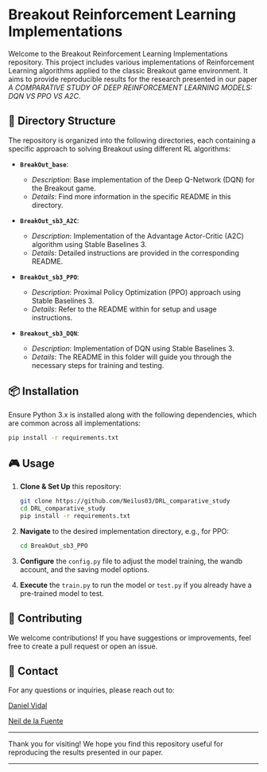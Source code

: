 # Breakout Reinforcement Learning Implementations

Welcome to the Breakout Reinforcement Learning Implementations repository. This project includes various implementations of Reinforcement Learning algorithms applied to the classic Breakout game environment. It aims to provide reproducible results for the research presented in our paper _A COMPARATIVE STUDY OF DEEP REINFORCEMENT
LEARNING MODELS: DQN VS PPO VS A2C_.

## 🚀 Directory Structure

The repository is organized into the following directories, each containing a specific approach to solving Breakout using different RL algorithms:

- **`BreakOut_base`**: 
  - *Description*: Base implementation of the Deep Q-Network (DQN) for the Breakout game.
  - *Details*: Find more information in the specific README in this directory.

- **`BreakOut_sb3_A2C`**: 
  - *Description*: Implementation of the Advantage Actor-Critic (A2C) algorithm using Stable Baselines 3.
  - *Details*: Detailed instructions are provided in the corresponding README.

- **`BreakOut_sb3_PPO`**: 
  - *Description*: Proximal Policy Optimization (PPO) approach using Stable Baselines 3.
  - *Details*: Refer to the README within for setup and usage instructions.

- **`Breakout_sb3_DQN`**: 
  - *Description*: Implementation of DQN using Stable Baselines 3.
  - *Details*: The README in this folder will guide you through the necessary steps for training and testing.

## 📦 Installation

Ensure Python 3.x is installed along with the following dependencies, which are common across all implementations:

```bash
pip install -r requirements.txt
```

## 🎮 Usage

1. **Clone & Set Up** this repository:
    ```bash
    git clone https://github.com/Neilus03/DRL_comparative_study
    cd DRL_comparative_study
    pip install -r requirements.txt
    ```

2. **Navigate** to the desired implementation directory, e.g., for PPO:
    ```bash
    cd BreakOut_sb3_PPO
    ```
    
3. **Configure** the `config.py` file to adjust the model training, the wandb account, and the saving model options.

4. **Execute** the `train.py` to run the model or `test.py` if you already have a pre-trained model to test.

## 👥 Contributing

We welcome contributions! If you have suggestions or improvements, feel free to create a pull request or open an issue.

## 📧 Contact

For any questions or inquiries, please reach out to:

[Daniel Vidal](https://www.linkedin.com/in/daniel-alejandro-vidal-guerra-21386b266/)

[Neil de la Fuente](https://www.linkedin.com/in/neil-de-la-fuente/)

---

Thank you for visiting! We hope you find this repository useful for reproducing the results presented in our paper.

---
